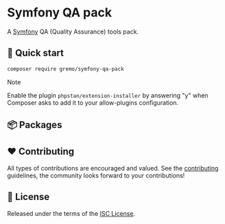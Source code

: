 # Symfony QA pack

A [Symfony](https://symfony.com) QA (Quality Assurance) tools pack.

## 🚀 Quick start

```bash
composer require gremo/symfony-qa-pack
```
> [!NOTE]
> Enable the plugin `phpstan/extension-installer` by answering "y" when Composer asks to add it to your allow-plugins configuration.

## 📦 Packages

<!-- MARKDOWN-AUTO-DOCS:START (JSON_TO_HTML_TABLE:src=./.github/metadata/require.json) -->
<!-- MARKDOWN-AUTO-DOCS:END -->

## ❤️ Contributing

All types of contributions are encouraged and valued. See the [contributing](.github/CONTRIBUTING.md) guidelines, the community looks forward to your contributions!

## 📘 License

Released under the terms of the [ISC License](LICENSE).
